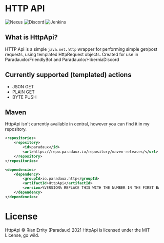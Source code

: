 # HTTP API
![Nexus](https://img.shields.io/nexus/r/io.paradaux.http/HttpApi?color=66b3b3&label=api-version&nexusVersion=3&server=https%3A%2F%2Frepo.paradaux.io)
![Discord](https://img.shields.io/discord/583254829279739905?label=Support%20Discord%21)
![Jenkins](https://img.shields.io/jenkins/build?jobUrl=https%3A%2F%2Fci.paradaux.io%2Fjob%2FHttpApi%2F&label=jenkins%20build)

## What is HttpApi?

HTTP Api is a simple `java.net.http` wrapper for performing simple get/post requests, using templated HttpRequest objects. Created for use in ParadauxIo/FriendlyBot and ParadauxIo/HiberniaDiscord 

## Currently supported (templated) actions 
- JSON GET
- PLAIN GET
- BYTE PUSH

## Maven

HttpApi isn't currently available in central, however you can find it in my repository. 
```xml
<repositories>
    <repository>
        <id>paradaux</id>
        <url>https://repo.paradaux.io/repository/maven-releases/</url>
    </repository>
</repositories>

<dependencies>
    <dependency>
        <groupId>io.paradaux.http</groupId>
        <artifactId>HttpApi</artifactId>
        <version>%VERSION% REPLACE THIS WITH THE NUMBER IN THE FIRST BADGE</version>
    </dependency>
</dependencies>
```

# License
HttpApi © Rían Errity (Paradaux) 2021
HttpApi is licensed under the MIT License, go wild. 
